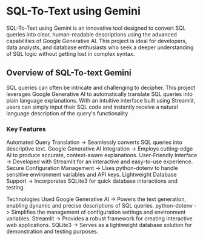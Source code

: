 # SQL-To-Text using Gemini

SQL-To-Text using Gemini is an innovative tool designed to convert SQL queries into clear, human-readable descriptions using the advanced capabilities of Google Generative AI. This project is ideal for developers, data analysts, and database enthusiasts who seek a deeper understanding of SQL logic without getting lost in complex syntax.

## Overview of SQL-To-text Gemini
SQL queries can often be intricate and challenging to decipher. This project leverages Google Generative AI to automatically translate SQL queries into plain language explanations. With an intuitive interface built using Streamlit, users can simply input their SQL code and instantly receive a natural language description of the query's functionality

### Key Features
Automated Query Translation -> Seamlessly converts SQL queries into descriptive text.
Google Generative AI Integration -> Employs cutting-edge AI to produce accurate, context-aware explanations.
User-Friendly Interface -> Developed with Streamlit for an interactive and easy-to-use experience.
Secure Configuration Management -> Uses python-dotenv to handle sensitive environment variables and API keys.
Lightweight Database Support -> Incorporates SQLite3 for quick database interactions and testing.

Technologies Used
Google Generative AI -> Powers the text generation, enabling dynamic and precise descriptions of SQL queries.
python-dotenv -> Simplifies the management of configuration settings and environment variables.
Streamlit -> Provides a robust framework for creating interactive web applications.
SQLite3 -> Serves as a lightweight database solution for demonstration and testing purposes.

